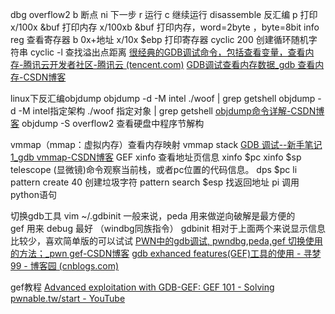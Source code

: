 dbg overflow2
b 断点
ni 下一步
r 运行
c 继续运行
disassemble 反汇编
p 打印
x/100x &buf 打印内存
x/100xb &buf 打印内存，word=2byte ，byte=8bit
info reg 查看寄存器
b 0x+地址
x/10x $ebp 打印寄存器
cyclic 200 创建循环随机字符串
cyclic -l 查找溢出点距离
[很经典的GDB调试命令，包括查看变量，查看内存-腾讯云开发者社区-腾讯云 (tencent.com)](https://cloud.tencent.com/developer/article/1036960)
[GDB调试查看内存数据_gdb 查看内存-CSDN博客](https://blog.csdn.net/u014470361/article/details/102230583)

linux下反汇编objdump
	objdump -d -M intel ./woof | grep getshell
	objdump -d
	-M intel指定架构
	 ./woof  指定对象
	 | grep getshell
	[objdump命令详解-CSDN博客](https://blog.csdn.net/qq_41683305/article/details/105375214)
	objdump -S overflow2
	查看硬盘中程序节解构

vmmap（mmap：虚拟内存）查看内存映射 vmmap stack
[GDB 调试--新手笔记1_gdb vmmap-CSDN博客](https://blog.csdn.net/weixin_44442852/article/details/102062368)
	GEF
	xinfo 查看地址页信息 
		xinfo $pc
		xinfo $sp
	telescope (显微镜)命令观察当前栈，或者pc位置的代码信息。
	dps $pc li
	pattern create 40 创建垃圾字符
	pattern search $esp 找返回地址
	pi 调用python语句

切换gdb工具
	vim ~/.gdbinit
	一般来说，peda 用来做逆向破解是最方便的  
	gef 用来 debug 最好  （windbg同族指令）
	gdbinit 相对于上面两个来说显示信息比较少，喜欢简单版的可以试试
	[PWN中的gdb调试, pwndbg,peda,gef 切换使用的方法；_pwn gef-CSDN博客](https://blog.csdn.net/weixin_45556441/article/details/115536426)
	[gdb exhanced features(GEF)工具的使用 - 寻梦99 - 博客园 (cnblogs.com)](https://www.cnblogs.com/liulianzhen99/articles/17824258.html)

gef教程
	[Advanced exploitation with GDB-GEF: GEF 101 - Solving pwnable.tw/start - YouTube](https://www.youtube.com/watch?v=KWG7prhH-ks)